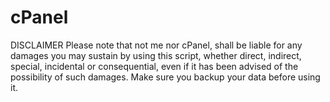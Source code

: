 cPanel
======
DISCLAIMER
Please note that not me nor cPanel, shall be liable for any damages you may sustain
by using this script, whether direct, indirect, special, incidental or consequential,
even if it has been advised of the possibility of such damages.
Make sure you backup your data before using it.
